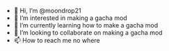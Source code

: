 - 👋 Hi, I’m @moondrop21
- 👀 I’m interested in making a gacha mod
- 🌱 I’m currently learning how to make a gacha mod
- 💞️ I’m looking to collaborate on making a gacha mod
- 📫 How to reach me no where

<!---
moondrop21/moondrop21 is a ✨ special ✨ repository because its `README.md` (this file) appears on your GitHub profile.
You can click the Preview link to take a look at your changes.
--->
